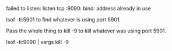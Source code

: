 failed to listen: listen tcp :9090: bind: address already in use

lsof -ti:5901 to find whatever is using port 5901.

Pass the whole thing to kill -9 to kill whatever was using port 5901.

lsof  -ti:9090 | xargs kill -9
